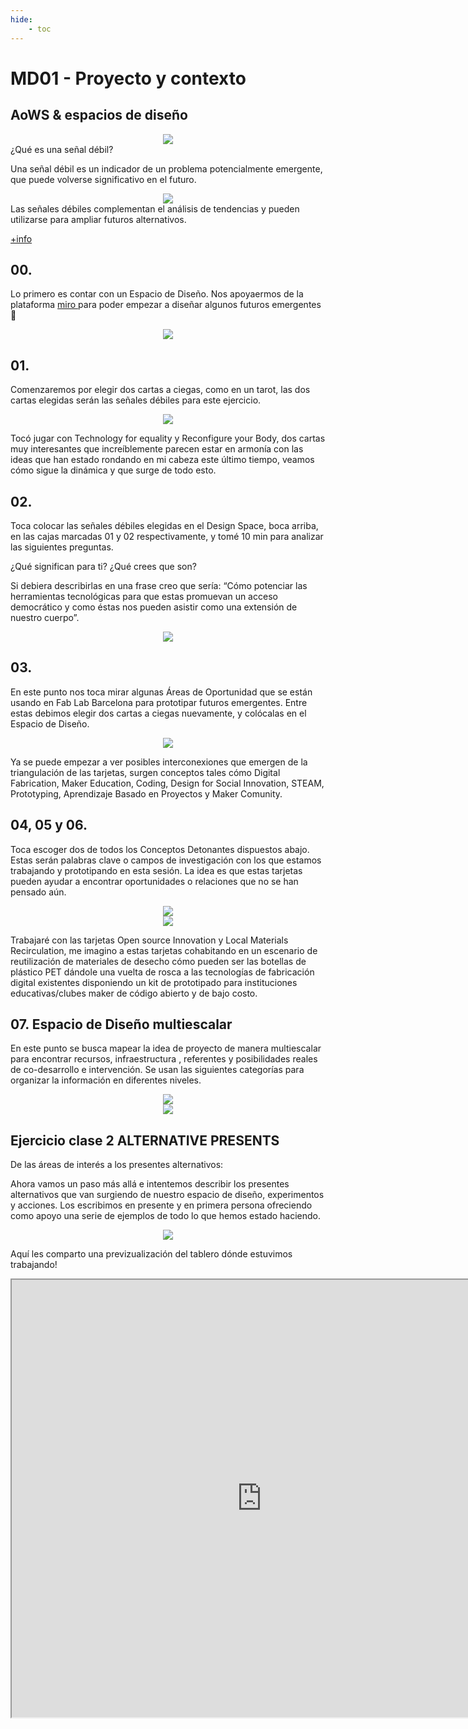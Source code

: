 ```yaml
---
hide:
    - toc
---
```


# MD01 - Proyecto y contexto 

## AoWS & espacios de diseño
<div align="center"><img src="images/MD01/AtlasWeakSignals_1-1200x900.jpg" /></div>
¿Qué es una señal débil?

Una señal débil es un indicador de un problema potencialmente emergente, que puede volverse significativo en el futuro.
<div align="center"><img src="images/MD01/grafic.png" /></div>
 Las señales débiles complementan el análisis de tendencias y pueden utilizarse para ampliar futuros alternativos.

<A HREF="https://www.sitra.fi/en/articles/what-is-a-weak-signal/#:~:text=A%20weak%20signal%20is%20an%20existing%20thing%20or%20phenomenon%20that,event%20that%20describes%20the%20subject">+info </A>

## 00.

Lo primero es contar con un Espacio de Diseño. Nos apoyaermos de la plataforma <A HREF="https://miro.com/">miro </A> para poder empezar a diseñar algunos futuros emergentes 🚀
<div align="center"><img src="images/MD01/espaciodedise%C3%B1o.png" /></div>

## 01.
Comenzaremos por elegir dos cartas a ciegas, como en un tarot, las dos cartas elegidas serán las señales débiles para este ejercicio.
<div align="center"><img src="images/MD01/se%C3%B1alesdebiles.png" /></div>

Tocó jugar con Technology for equality y Reconfigure your Body, dos cartas muy interesantes que increíblemente parecen estar en armonía con las ideas que han estado rondando en mi cabeza este último tiempo, veamos cómo sigue la dinámica y que surge de todo esto.

## 02. 
Toca colocar las señales débiles elegidas en el Design Space, boca arriba, en las cajas marcadas 01 y 02 respectivamente, y tomé 10 min para analizar las siguientes preguntas.

¿Qué significan para ti?
¿Qué crees que son?

Si debiera describirlas en una frase creo que sería: “Cómo potenciar las herramientas tecnológicas para que estas promuevan un acceso democrático y como éstas nos pueden asistir como una extensión de nuestro cuerpo”.
<div align="center"><img src="images/MD01/punteose%C3%B1alesdebiles.png" /></div>

## 03.

En este punto nos toca mirar algunas Áreas de Oportunidad que se están usando en Fab Lab Barcelona para prototipar futuros emergentes. Entre estas debimos elegir dos cartas a ciegas nuevamente, y colócalas en el Espacio de Diseño.

<div align="center"><img src="images/MD01/areasdeoportunidad.png" /></div>

Ya se puede empezar a ver posibles interconexiones que emergen de la triangulación de las tarjetas, surgen conceptos tales cómo Digital Fabrication, Maker Education, Coding, Design for Social Innovation, STEAM, Prototyping, Aprendizaje Basado en Proyectos y Maker Comunity.

## 04, 05 y 06. 

Toca escoger dos de todos los Conceptos Detonantes dispuestos abajo. Estas serán palabras clave o campos de investigación  con los que estamos trabajando y prototipando en esta sesión. La idea es que estas tarjetas pueden ayudar a encontrar oportunidades o relaciones que no se han pensado aún.

<div align="center"><img src="images/MD01/conceptosdetonantes.png" /></div>

<div align="center"><img src="images/MD01/detonantess.png" /></div>

Trabajaré con las tarjetas Open source Innovation y Local Materials Recirculation, me imagino a estas tarjetas cohabitando en un escenario de reutilización de materiales de desecho cómo pueden ser las botellas de plástico PET dándole una vuelta de rosca a las tecnologías de fabricación digital existentes disponiendo un kit de prototipado para instituciones educativas/clubes maker de código abierto y de bajo costo.

## 07. Espacio de Diseño multiescalar

En este punto se busca mapear la idea de proyecto de manera multiescalar para encontrar recursos, infraestructura , referentes y posibilidades reales de co-desarrollo e intervención. Se usan las siguientes categorías para organizar la información en diferentes niveles.

<div align="center"><img src="images/MD01/escalas.png" /></div>

<div align="center"><img src="images/MD01/espaciomultiescalar.png" /></div>

## Ejercicio clase 2 ALTERNATIVE PRESENTS

De las áreas de interés a los presentes alternativos:



Ahora vamos un paso más allá e intentemos describir los presentes alternativos que van surgiendo de nuestro espacio de diseño, experimentos y acciones. Los escribimos en presente y en primera persona ofreciendo como apoyo una serie de ejemplos de todo lo que hemos estado haciendo.

<div align="center"><img src="images/MD01/clase2.png" /></div>

Aquí les comparto una previzualización del tablero dónde estuvimos trabajando!

<div align="center"><iframe src="https://miro.com/app/board/uXjVKQD5ciI=/?moveToWidget=3458764587282666720&cot=14" width="800" height="700"></iframe></div>

